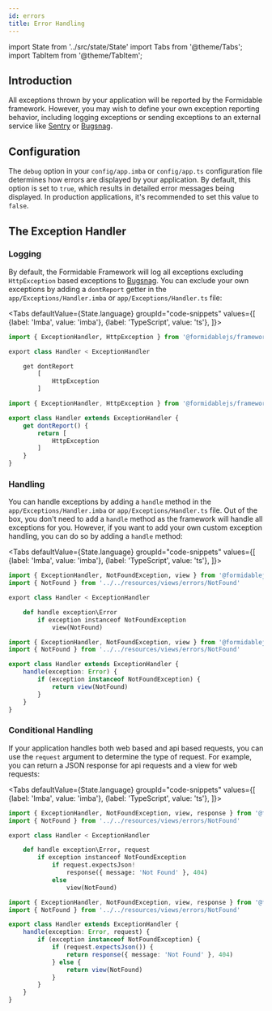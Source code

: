 ```yaml
---
id: errors
title: Error Handling
---
```


import State from '../src/state/State'
import Tabs from '@theme/Tabs';
import TabItem from '@theme/TabItem';

## Introduction

All exceptions thrown by your application will be reported by the Formidable framework. However, you may wish to define your own exception reporting behavior, including logging exceptions or sending exceptions to an external service like [Sentry](https://sentry.io/) or [Bugsnag](https://www.bugsnag.com/).

## Configuration

The `debug` option in your `config/app.imba` or `config/app.ts` configuration file determines how errors are displayed by your application. By default, this option is set to `true`, which results in detailed error messages being displayed. In production applications, it's recommended to set this value to `false`.

## The Exception Handler

### Logging

By default, the Formidable Framework will log all exceptions excluding `HttpException` based exceptions to [Bugsnag](https://www.bugsnag.com/). You can exclude your own exceptions by adding a `dontReport` getter in the `app/Exceptions/Handler.imba` or `app/Exceptions/Handler.ts` file:

<Tabs
    defaultValue={State.language}
	groupId="code-snippets"
    values={[
        {label: 'Imba', value: 'imba'},
        {label: 'TypeScript', value: 'ts'},
    ]}>
<TabItem value="imba">

```py title="app/Exceptions/Handler.imba"  {5-8}
import { ExceptionHandler, HttpException } from '@formidablejs/framework'

export class Handler < ExceptionHandler

	get dontReport
		[
			HttpException
		]
```

</TabItem>
<TabItem value="ts">

```ts title="app/Exceptions/Handler.ts" {4-8}
import { ExceptionHandler, HttpException } from '@formidablejs/framework'

export class Handler extends ExceptionHandler {
	get dontReport() {
		return [
			HttpException
		]
	}
}
```

</TabItem>
</Tabs>

### Handling

You can handle exceptions by adding a `handle` method in the `app/Exceptions/Handler.imba` or `app/Exceptions/Handler.ts` file. Out of the box, you don't need to add a `handle` method as the framework will handle all exceptions for you. However, if you want to add your own custom exception handling, you can do so by adding a `handle` method:

<Tabs
	defaultValue={State.language}
	groupId="code-snippets"
	values={[
		{label: 'Imba', value: 'imba'},
		{label: 'TypeScript', value: 'ts'},
	]}>
<TabItem value="imba">

```py title="app/Exceptions/Handler.imba" {6-8}
import { ExceptionHandler, NotFoundException, view } from '@formidablejs/framework'
import { NotFound } from '../../resources/views/errors/NotFound'

export class Handler < ExceptionHandler

	def handle exception\Error
		if exception instanceof NotFoundException
			view(NotFound)
```

</TabItem>
<TabItem value="ts">

```ts title="app/Exceptions/Handler.ts" {5-9}
import { ExceptionHandler, NotFoundException, view } from '@formidablejs/framework'
import { NotFound } from '../../resources/views/errors/NotFound'

export class Handler extends ExceptionHandler {
	handle(exception: Error) {
		if (exception instanceof NotFoundException) {
			return view(NotFound)
		}
	}
}
```

</TabItem>
</Tabs>

### Conditional Handling

If your application handles both web based and api based requests, you can use the `request` argument to determine the type of request. For example, you can return a JSON response for api requests and a view for web requests:

<Tabs
	defaultValue={State.language}
	groupId="code-snippets"
	values={[
		{label: 'Imba', value: 'imba'},
		{label: 'TypeScript', value: 'ts'},
	]}>
<TabItem value="imba">

```py title="app/Exceptions/Handler.imba" {6-11}
import { ExceptionHandler, NotFoundException, view, response } from '@formidablejs/framework'
import { NotFound } from '../../resources/views/errors/NotFound'

export class Handler < ExceptionHandler

	def handle exception\Error, request
		if exception instanceof NotFoundException
			if request.expectsJson!
				response({ message: 'Not Found' }, 404)
			else
				view(NotFound)
```

</TabItem>
<TabItem value="ts">

```ts title="app/Exceptions/Handler.ts" {5-13}
import { ExceptionHandler, NotFoundException, view, response } from '@formidablejs/framework'
import { NotFound } from '../../resources/views/errors/NotFound'

export class Handler extends ExceptionHandler {
	handle(exception: Error, request) {
		if (exception instanceof NotFoundException) {
			if (request.expectsJson()) {
				return response({ message: 'Not Found' }, 404)
			} else {
				return view(NotFound)
			}
		}
	}
}
```

</TabItem>
</Tabs>

<!-- ## Application Exceptions

The Formidable Framework ships with a variety of exceptions that cover the majority of use cases. Let's take a look at each of them:

### HttpException

The `HttpException` is the base exception for all HTTP based exceptions. It accepts a `message` and `status` argument:

```js
import { HttpException } from '@formidablejs/framework'

throw new HttpException('Not Found', 404)
```

You can instead use some of the pre-defined http exceptions:

#### 400

```js
import { BadRequestException } from '@formidablejs/framework/lib/Http/Exceptions'

throw new BadRequestException('Bad Request')
```

#### 401

```js
import { AuthorizationException } from '@formidablejs/framework/lib/Auth/Exceptions'

throw new AuthorizationException('Unauthorized')
```

#### 403

```js
import { EmailNotVerifiedException, EmailVerifiedException } from '@formidablejs/framework/lib/Auth/Exceptions'
import { ForbiddenException } from '@formidablejs/framework/lib/Http/Exceptions'

throw new EmailNotVerifiedException('Email not verified')
throw new EmailVerifiedException('Email already verified')
throw new ForbiddenException('Action not allowed')
```

#### 404

```js
import { NotFoundException } from '@formidablejs/framework'

throw new NotFoundException('Not Found')
```

#### 422

```js
import { ValidationException } from '@formidablejs/framework'

throw ValidationException.withMessages({
	first_name: ['The first name field is required.'],
	last_name: ['The last name field is required.'],
	email: ['Invalid email address.']
})
``` -->
